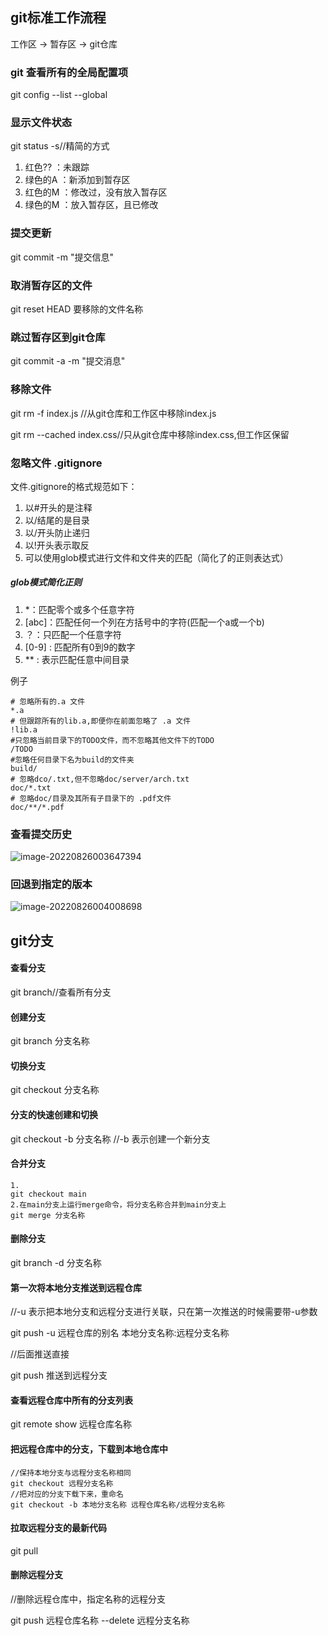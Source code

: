 ## git标准工作流程

工作区   ->   暂存区   ->   git仓库

### git 查看所有的全局配置项

git config --list --global

### 显示文件状态

git status -s//精简的方式

1. 红色?? ：未跟踪
2. 绿色的A ：新添加到暂存区
3. 红色的M ：修改过，没有放入暂存区
4. 绿色的M ：放入暂存区，且已修改



### 提交更新

git commit -m "提交信息"

### 取消暂存区的文件

git reset HEAD 要移除的文件名称

 ### 跳过暂存区到git仓库

git commit -a -m "提交消息"

### 移除文件

git rm -f index.js //从git仓库和工作区中移除index.js

git rm --cached index.css//只从git仓库中移除index.css,但工作区保留

### 忽略文件 .gitignore

文件.gitignore的格式规范如下：

1. 以#开头的是注释
2. 以/结尾的是目录
3. 以/开头防止递归
4. 以!开头表示取反
5. 可以使用glob模式进行文件和文件夹的匹配（简化了的正则表达式）

##### glob模式简化正则

1.   *：匹配零个或多个任意字符
2. [abc]：匹配任何一个列在方括号中的字符(匹配一个a或一个b)
3. ？：只匹配一个任意字符
4. [0-9] : 匹配所有0到9的数字
5. **  :  表示匹配任意中间目录

例子

```
# 忽略所有的.a 文件
*.a
# 但跟踪所有的lib.a,即便你在前面忽略了 .a 文件
!lib.a
#只忽略当前目录下的TODO文件，而不忽略其他文件下的TODO
/TODO
#忽略任何目录下名为build的文件夹
build/
# 忽略dco/.txt,但不忽略doc/server/arch.txt
doc/*.txt
# 忽略doc/目录及其所有子目录下的 .pdf文件
doc/**/*.pdf
```

### 查看提交历史

![image-20220826003647394](D:\桌面\新日记\day9\git\image-20220826003647394.png)

### 回退到指定的版本

![image-20220826004008698](D:\桌面\新日记\day9\git\image-20220826004008698.png)

## git分支

#### 查看分支

git branch//查看所有分支

#### 创建分支

git branch 分支名称

#### 切换分支

git checkout 分支名称

#### 分支的快速创建和切换

git checkout -b 分支名称 //-b 表示创建一个新分支

#### 合并分支

```
1.
git checkout main
2.在main分支上运行merge命令，将分支名称合并到main分支上
git merge 分支名称
```



#### 删除分支

git branch -d 分支名称

#### 第一次将本地分支推送到远程仓库

//-u 表示把本地分支和远程分支进行关联，只在第一次推送的时候需要带-u参数

git push -u 远程仓库的别名 本地分支名称:远程分支名称

//后面推送直接

git push 推送到远程分支



#### 查看远程仓库中所有的分支列表

git remote show 远程仓库名称



#### 把远程仓库中的分支，下载到本地仓库中

```
//保持本地分支与远程分支名称相同
git checkout 远程分支名称
//把对应的分支下载下来，重命名
git checkout -b 本地分支名称 远程仓库名称/远程分支名称
```



#### 拉取远程分支的最新代码

git pull



#### 删除远程分支

//删除远程仓库中，指定名称的远程分支

git push 远程仓库名称 --delete 远程分支名称

